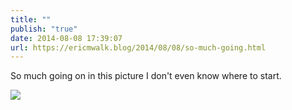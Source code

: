 ```yaml
---
title: ""
publish: "true"
date: 2014-08-08 17:39:07
url: https://ericmwalk.blog/2014/08/08/so-much-going.html
---
```


So much going on in this picture I don't even know where to start.

![](https://ericmwalk.blog/uploads/2022/9a6681d309.jpg)